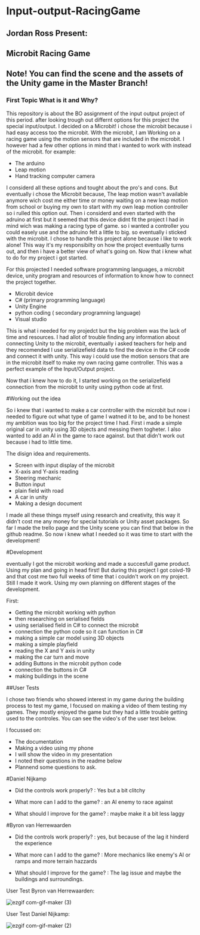 # Input-output-RacingGame
## Jordan Ross Present:
## Microbit Racing Game

## Note! You can find the scene and the assets of the Unity game in the Master Branch!

### First Topic What is it and Why?

This repository is about the BO assignment of the input output project of this period. after looking trough out differnt options for this project the special input/output. I decided on a Microbit! i chose the microbit because i had easy access too the microbit. With the microbit, I am Working on a racing game using the motion sensors that are included in the microbit. I however had a few other options in mind that i wanted to work with instead of the microbit. for example:

* The arduino 
* Leap motion
* Hand tracking computer camera

I considerd all these options and tought about the pro's and cons. But eventually i chose the Microbit because, The leap motion wasn't available anymore wich cost me either time or money waiting on a new leap motion from school or buying my own to start with my own leap motion controller so i rulled this option out. Then i considerd and even started with the adruino at first but it seemed that this device didnt fit the project I had in mind wich was making a racing type of game. so i wanted a controller you could easely use and the adruino felt a little to big. so eventually i sticked with the microbit. I chose to handle this project alone because i like to work alone! This way it's my responsibilty on how the project eventually turns out,  and then i have a better view of what's going on. Now that i knew what to do for my project i got started. 

For this projected I needed software programming languages, a microbit device, unity program and resources of information to know how to connect the project together.

* Microbit device
* C# (primary programming language)
* Unity Engine
* python coding ( secondary programning language)
* Visual studio

This is what i needed for my projedct but the big problem was the lack of time and resources. I had allot of trouble finding any information about connecting Unity to the microbit, eventually i asked teachers for help and they recomended I use serializefield data to find the device in the C# code and connect it with unity. This way i could use the motion sensors that are in the microbit itself to make my own racing game controller. This was a perfect example of the Input/Output project. 

Now that i knew how to do it, I started working on the serializefield connection from the microbit to unity using python code at first. 


#Working out the idea

So i knew that i wanted to make a car controller with the microbit but now i needed to figure out what type of game I watned it to be, and to be honest my ambition was too big for the project time I had. First i made a simple original car in unity using 3D objects and messing them togheter. I also wanted to add an AI in the game to race against. but that didn't work out because i had to little time.

The disign idea and requirements.

* Screen with input display of the microbit
* X-axis and Y-axis reading
* Steering mechanic
* Button input
* plain field with road
* A car in unity
* Making a design document

I made all these things myself using research and creativity, this way it didn't cost me any money for special tutorials or Unity asset packages. So far I made the trello page and the Unity scene you can find that below in the github readme. So now i knew what I needed so it was time to start with the development!

#Development

eventually I got the microbit working and made a succesfull game product. Using my plan and going in head first! But during this project I got coivd-19 and that cost me two full weeks of time that i couldn't work on my project. Still I made it work. Using my own planning on different stages of the development.

First:
* Getting the microbit working with python
* then researching on serialised fields 
* using serialised field in C# to connect the microbit
* connection the python code so it can function in C#
* making a simple car model using 3D objects
* making a simple playfield
* reading the X and Y axis in unity
* making the car turn and move
* adding Buttons in the microbit python code
* connection the buttons in C#
* making buildings in the scene


##User Tests

I chose two friends who showed interest in my game during the building process to test my game, I focused on making a video of them testing my games. They mostly enjoyed the game but they had a little trouble getting used to the controles. You can see the video's of the user test below. 

I focussed on:

* The documentation
* Making a video using my phone
* I will show the video in my presentation
* I noted their questions in the readme below
* Plannend some questions to ask.

#Daniel Nijkamp

* Did the controls work properly?
: Yes but a bit clitchy 

* What more can I add to the game?
: an AI enemy to race against

*  What should I improve for the game?
: maybe make it a bit less laggy

#Byron van Herrewaarden

* Did the controls work properly?
  : yes, but because of the lag it hinderd the experience

* What more can I add to the game?
  : More mechanics like enemy's AI or ramps and more terrain hazzards

* What should I improve for the game?
  : The lag issue and maybe the buildings and surroundings.

User Test Byron van Herrewaarden:

![ezgif com-gif-maker (3)](https://user-images.githubusercontent.com/70896941/163335343-49a14765-7d66-42de-bc32-60d82e3282a6.gif)

User Test Daniel Nijkamp:

![ezgif com-gif-maker (2)](https://user-images.githubusercontent.com/70896941/163334883-848625f2-9e52-418f-b893-4cfb9028e2c7.gif)
